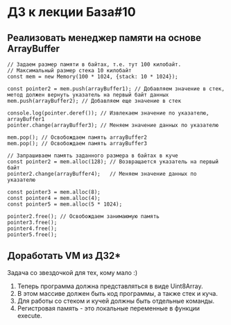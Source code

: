 # ДЗ к лекции База#10

## Реализовать менеджер памяти на основе ArrayBuffer

```
// Задаем размер памяти в байтах, т.е. тут 100 килобайт.
// Максимальный размер стека 10 килобайт
const mem = new Memory(100 * 1024, {stack: 10 * 1024});

const pointer2 = mem.push(arrayBuffer1); // Добавляем значение в стек, метод должен вернуть указатель на первый байт данных
mem.push(arrayBuffer2); // Добавляем еще значение в стек

console.log(pointer.deref()); // Извлекаем значение по указателю, arrayBuffer1
pointer.change(arrayBuffer3); // Меняем значение данных по указателю

mem.pop(); // Освобождаем память arrayBuffer2
mem.pop(); // Освобождаем память arrayBuffer3

// Запрашиваем память заданного размера в байтах в куче
const pointer2 = mem.alloc(128); // Возвращается указатель на первый байт
pointer2.change(arrayBuffer4);   // Меняем значение данных по указателю

const pointer3 = mem.alloc(8);
const pointer4 = mem.alloc(4);
const pointer5 = mem.alloc(5 * 1024);

pointer2.free(); // Освобождаем занимаюмую память
pointer3.free();
pointer4.free();
pointer5.free();
```

## Доработать VM из ДЗ2*

Задача со звездочкой для тех, кому мало :)

1. Теперь программа должна представляться в виде Uint8Array.
2. В этом массиве должен быть код программы, а также стек и куча.
3. Для работы со стеком и кучей должны быть отдельные команды.
4. Регистровая память - это локальные переменные в функции execute.
